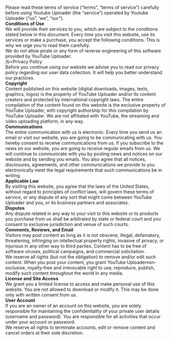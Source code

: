 Please read these terms of service (“terms”, “terms of service”) carefully before using Youtube Uploader (the “service”) operated by Youtube Uploader (“us”, ‘we”, “our”).<br/>
<b>Conditions of Use</b><br/>
We will provide their services to you, which are subject to the conditions stated below in this document. Every time you visit this website, use its services or make a purchase, you accept the following conditions. This is why we urge you to read them carefully.<br/>
We do not allow pirate or any form of reverse engineering of this software provided by YouTube Uploader.<br/>
/b>Privacy Policy</b><br/>
Before you continue using our website we advise you to read our privacy policy regarding our user data collection. It will help you better understand our practices.<br/>
<b>Copyright</b><br/>
Content published on this website (digital downloads, images, texts, graphics, logos) is the property of YouTube Uploader and/or its content creators and protected by international copyright laws. The entire compilation of the content found on this website is the exclusive property of YouTube Uploader, with copyright authorship for this compilation by YouTube Uploader. We are not affiliated with YouTube, the streaming and video uploading platform, in any way.<br/>
<b>Communications</b><br/>
The entire communication with us is electronic. Every time you send us an email or visit our website, you are going to be communicating with us. You hereby consent to receive communications from us. If you subscribe to the news on our website, you are going to receive regular emails from us. We will continue to communicate with you by posting news and notices on our website and by sending you emails. You also agree that all notices, disclosures, agreements, and other communications we provide to you electronically meet the legal requirements that such communications be in writing.<br/>
<b>Applicable Law</b><br/>
By visiting this website, you agree that the laws of the United States, without regard to principles of conflict laws, will govern these terms of service, or any dispute of any sort that might come between YouTube Uploader and you, or its business partners and associates.<br/>
<b>Disputes</b><br/>
Any dispute related in any way to your visit to this website or to products you purchase from us shall be arbitrated by state or federal court and you consent to exclusive jurisdiction and venue of such courts.<br/>
<b>Comments, Reviews, and Email</b><br/>
Visitors may post content as long as it is not obscene, illegal, defamatory, threatening, infringing on intellectual property rights, invasive of privacy, or injurious in any other way to third parties. Content has to be free of software viruses, political campaigns, and commercial solicitation.<br/>
We reserve all rights (but not the obligation) to remove and/or edit such content. When you post your content, you grant YouTube Uploadernon-exclusive, royalty-free and irrevocable right to use, reproduce, publish, modify such content throughout the world in any media.<br/>
<b>License and Site Access</b><br/>
We grant you a limited license to access and make personal use of this website. You are not allowed to download or modify it. This may be done only with written consent from us.<br/>
<b>User Account</b><br/>
If you are an owner of an account on this website, you are solely responsible for maintaining the confidentiality of your private user details (username and password). You are responsible for all activities that occur under your account or password.<br/>
We reserve all rights to terminate accounts, edit or remove content and cancel orders at their sole discretion.
